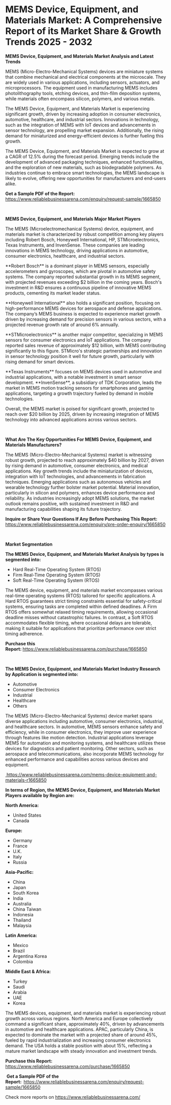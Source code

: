 <p><h1>MEMS Device, Equipment, and Materials Market: A Comprehensive Report of its Market Share & Growth Trends 2025 - 2032</h1></p><p><strong>MEMS Device, Equipment, and Materials Market Analysis and Latest Trends</strong></p>
<p><p>MEMS (Micro-Electro-Mechanical Systems) devices are miniature systems that combine mechanical and electrical components at the microscale. They are widely used in various applications, including sensors, actuators, and microprocessors. The equipment used in manufacturing MEMS includes photolithography tools, etching devices, and thin-film deposition systems, while materials often encompass silicon, polymers, and various metals.</p><p>The MEMS Device, Equipment, and Materials Market is experiencing significant growth, driven by increasing adoption in consumer electronics, automotive, healthcare, and industrial sectors. Innovations in technology, such as the integration of MEMS with IoT devices and advancements in sensor technology, are propelling market expansion. Additionally, the rising demand for miniaturized and energy-efficient devices is further fueling this growth.</p><p>The MEMS Device, Equipment, and Materials Market is expected to grow at a CAGR of 12.5% during the forecast period. Emerging trends include the development of advanced packaging techniques, enhanced functionalities, and the exploration of new materials, such as biodegradable polymers. As industries continue to embrace smart technologies, the MEMS landscape is likely to evolve, offering new opportunities for manufacturers and end-users alike.</p></p>
<p><strong>Get a Sample PDF of the Report:&nbsp;</strong> <a href="https://www.reliablebusinessarena.com/enquiry/request-sample/1665850?utm_campaign=2485&utm_medium=2&utm_source=Github&utm_content=ia&utm_term=11032025&utm_id=mems-device-equipment-and-materials">https://www.reliablebusinessarena.com/enquiry/request-sample/1665850</a></p>
<p>&nbsp;</p>
<p><strong>MEMS Device, Equipment, and Materials Major Market Players</strong></p>
<p><p>The MEMS (Microelectromechanical Systems) device, equipment, and materials market is characterized by robust competition among key players including Robert Bosch, Honeywell International, HP, STMicroelectronics, Texas Instruments, and InvenSense. These companies are leading innovations in MEMS technology, driving applications in automotive, consumer electronics, healthcare, and industrial sectors.</p><p>**Robert Bosch** is a dominant player in MEMS sensors, especially accelerometers and gyroscopes, which are pivotal in automotive safety systems. The company reported substantial growth in its MEMS segment, with projected revenues exceeding $2 billion in the coming years. Bosch's investment in R&D ensures a continuous pipeline of innovative MEMS products, cementing its market leader status.</p><p>**Honeywell International** also holds a significant position, focusing on high-performance MEMS devices for aerospace and defense applications. The company’s MEMS business is expected to experience market growth driven by increasing demand for precision sensors in various sectors, with a projected revenue growth rate of around 6% annually.</p><p>**STMicroelectronics** is another major competitor, specializing in MEMS sensors for consumer electronics and IoT applications. The company reported sales revenue of approximately $12 billion, with MEMS contributing significantly to this figure. STMicro's strategic partnerships and innovation in sensor technology position it well for future growth, particularly with rising demand for smart devices.</p><p>**Texas Instruments** focuses on MEMS devices used in automotive and industrial applications, with a notable investment in smart sensor development. **InvenSense**, a subsidiary of TDK Corporation, leads the market in MEMS motion tracking sensors for smartphones and gaming applications, targeting a growth trajectory fueled by demand in mobile technologies.</p><p>Overall, the MEMS market is poised for significant growth, projected to reach over $20 billion by 2025, driven by increasing integration of MEMS technology into advanced applications across various sectors.</p></p>
<p>&nbsp;</p>
<p><strong>What Are The Key Opportunities For MEMS Device, Equipment, and Materials Manufacturers?</strong></p>
<p><p>The MEMS (Micro-Electro-Mechanical Systems) market is witnessing robust growth, projected to reach approximately $40 billion by 2027, driven by rising demand in automotive, consumer electronics, and medical applications. Key growth trends include the miniaturization of devices, integration with IoT technologies, and advancements in fabrication techniques. Emerging applications such as autonomous vehicles and wearable technology further bolster market potential. Material innovation, particularly in silicon and polymers, enhances device performance and reliability. As industries increasingly adopt MEMS solutions, the market outlook remains positive, with sustained investment in R&D and manufacturing capabilities shaping its future trajectory.</p></p>
<p><strong>Inquire or Share Your Questions If Any Before Purchasing This Report:</strong> <a href="https://www.reliablebusinessarena.com/enquiry/pre-order-enquiry/1665850?utm_campaign=2485&utm_medium=2&utm_source=Github&utm_content=ia&utm_term=11032025&utm_id=mems-device-equipment-and-materials">https://www.reliablebusinessarena.com/enquiry/pre-order-enquiry/1665850</a></p>
<p>&nbsp;</p>
<p><strong>Market Segmentation</strong></p>
<p><strong>The MEMS Device, Equipment, and Materials Market Analysis by types is segmented into:</strong></p>
<p><ul><li>Hard Real-Time Operating System (RTOS)</li><li>Firm Real-Time Operating System (RTOS)</li><li>Soft Real-Time Operating System (RTOS)</li></ul></p>
<p><p>The MEMS device, equipment, and materials market encompasses various real-time operating systems (RTOS) tailored for specific applications. A Hard RTOS guarantees strict timing constraints essential for safety-critical systems, ensuring tasks are completed within defined deadlines. A Firm RTOS offers somewhat relaxed timing requirements, allowing occasional deadline misses without catastrophic failures. In contrast, a Soft RTOS accommodates flexible timing, where occasional delays are tolerable, making it suitable for applications that prioritize performance over strict timing adherence.</p></p>
<p><strong>Purchase this Report:&nbsp;</strong><a href="https://www.reliablebusinessarena.com/purchase/1665850?utm_campaign=2485&utm_medium=2&utm_source=Github&utm_content=ia&utm_term=11032025&utm_id=mems-device-equipment-and-materials">https://www.reliablebusinessarena.com/purchase/1665850</a></p>
<p>&nbsp;</p>
<p><strong>The MEMS Device, Equipment, and Materials Market Industry Research by Application is segmented into:</strong></p>
<p><ul><li>Automotive</li><li>Consumer Electronics</li><li>Industrial</li><li>Healthcare</li><li>Others</li></ul></p>
<p><p>The MEMS (Micro-Electro-Mechanical Systems) device market spans diverse applications including automotive, consumer electronics, industrial, and healthcare sectors. In automotive, MEMS sensors enhance safety and efficiency, while in consumer electronics, they improve user experience through features like motion detection. Industrial applications leverage MEMS for automation and monitoring systems, and healthcare utilizes these devices for diagnostics and patient monitoring. Other sectors, such as aerospace and telecommunications, also incorporate MEMS technology for enhanced performance and capabilities across various devices and equipment.</p></p>
<p><a href="https://www.reliablebusinessarena.com/mems-device-equipment-and-materials-r1665850?utm_campaign=2485&utm_medium=2&utm_source=Github&utm_content=ia&utm_term=11032025&utm_id=mems-device-equipment-and-materials">&nbsp;https://www.reliablebusinessarena.com/mems-device-equipment-and-materials-r1665850</a></p>
<p><strong>In terms of Region, the MEMS Device, Equipment, and Materials Market Players available by Region are:</strong></p>
<p>
    <p> <strong> North America: </strong>
        <ul>
            <li>United States</li>
            <li>Canada</li>
        </ul>
        </p> 
    <p> <strong> Europe: </strong>
        <ul>
            <li>Germany</li>
            <li>France</li>
            <li>U.K.</li>
            <li>Italy</li>
            <li>Russia</li>
        </ul>
        </p> 
    <p> <strong> Asia-Pacific: </strong>
        <ul>
            <li>China</li>
            <li>Japan</li>
            <li>South Korea</li>
            <li>India</li>
            <li>Australia</li>
            <li>China Taiwan</li>
            <li>Indonesia</li>
            <li>Thailand</li>
            <li>Malaysia</li>
        </ul>
        </p> 
    <p> <strong> Latin America: </strong>
        <ul>
            <li>Mexico</li>
            <li>Brazil</li>
            <li>Argentina Korea</li>
            <li>Colombia</li>
        </ul>
        </p> 
    <p> <strong> Middle East & Africa: </strong>
        <ul>
            <li>Turkey</li>
            <li>Saudi</li>
            <li>Arabia</li>
            <li>UAE</li>
            <li>Korea</li>
        </ul>
    </p>
    </p>
<p><p>The MEMS devices, equipment, and materials market is experiencing robust growth across various regions. North America and Europe collectively command a significant share, approximately 40%, driven by advancements in automotive and healthcare applications. APAC, particularly China, is expected to dominate the market with a projected share of around 45%, fueled by rapid industrialization and increasing consumer electronics demand. The USA holds a stable position with about 15%, reflecting a mature market landscape with steady innovation and investment trends.</p></p>
<p><strong>Purchase this Report: </strong><a href="https://www.reliablebusinessarena.com/purchase/1665850?utm_campaign=2485&utm_medium=2&utm_source=Github&utm_content=ia&utm_term=11032025&utm_id=mems-device-equipment-and-materials">https://www.reliablebusinessarena.com/purchase/1665850</a></p>
<p>&nbsp;<strong>Get a Sample PDF of the Report:&nbsp;&nbsp;</strong><a href="https://www.reliablebusinessarena.com/enquiry/request-sample/1665850?utm_campaign=2485&utm_medium=2&utm_source=Github&utm_content=ia&utm_term=11032025&utm_id=mems-device-equipment-and-materials">https://www.reliablebusinessarena.com/enquiry/request-sample/1665850</a></p>
<p><strong></strong></p>
<p>Check more reports on <a href="https://www.reliablebusinessarena.com/?utm_campaign=2485&utm_medium=2&utm_source=Github&utm_content=ia&utm_term=11032025&utm_id=mems-device-equipment-and-materials">https://www.reliablebusinessarena.com/</a></p>